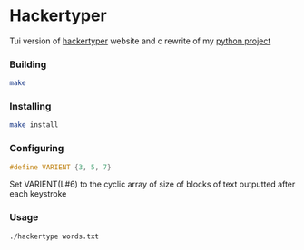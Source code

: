 # Hackertyper

Tui version of [hackertyper](https://hackertyper.net/) website and c rewrite of my [python project](https://github.com/mTvare6/hackertype)

### Building
```sh
make
```


### Installing
```sh
make install
```

### Configuring

```c
#define VARIENT {3, 5, 7}
```
Set VARIENT(L#6) to the cyclic array of size of blocks of text outputted after each keystroke



### Usage
```
./hackertype words.txt
```

